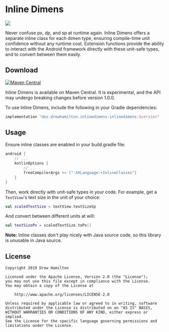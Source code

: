 # Inline Dimens
[![](https://github.com/drewhamilton/InlineDimens/workflows/CI/badge.svg?branch=main)](https://github.com/drewhamilton/InlineDimens/actions?query=workflow%3ACI+branch%3Amain)

Never confuse px, dp, and sp at runtime again. Inline Dimens offers a separate inline class for each
dimen type, ensuring compile-time unit confidence without any runtime cost. Extension functions
provide the ability to interact with the Android framework directly with these unit-safe types, and
to convert between them easily.

## Download

[![Maven Central](https://maven-badges.herokuapp.com/maven-central/dev.drewhamilton.inlinedimens/inlinedimens/badge.svg)](https://maven-badges.herokuapp.com/maven-central/dev.drewhamilton.inlinedimens/inlinedimens)

Inline Dimens is available on Maven Central. It is experimental, and the API may undergo breaking
changes before version 1.0.0.

To use Inline Dimens, include the following in your Gradle dependencies:
```groovy
implementation "dev.drewhamilton.inlinedimens:inlinedimens:$version"
```

## Usage

Ensure inline classes are enabled in your build.gradle file:
```groovy
android {
    // ...
    kotlinOptions {
        // ...
        freeCompilerArgs += ["-XXLanguage:+InlineClasses"]
    }
}
```

Then, work directly with unit-safe types in your code. For example, get a `TextView`'s text size in
the unit of your choice:
```kotlin
val scaledTextSize = textView.textSizeSp
```

And convert between different units at will:
```kotlin
val textSizePx = scaledTextSize.toPx()
```

**Note:** Inline classes don't play nicely with Java source code, so this library is unusable in
Java source.

## License
```
Copyright 2019 Drew Hamilton

Licensed under the Apache License, Version 2.0 (the "License");
you may not use this file except in compliance with the License.
You may obtain a copy of the License at

    http://www.apache.org/licenses/LICENSE-2.0

Unless required by applicable law or agreed to in writing, software
distributed under the License is distributed on an "AS IS" BASIS,
WITHOUT WARRANTIES OR CONDITIONS OF ANY KIND, either express or implied.
See the License for the specific language governing permissions and
limitations under the License.
```
